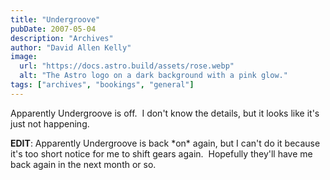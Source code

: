 ```yaml
---
title: "Undergroove"
pubDate: 2007-05-04
description: "Archives"
author: "David Allen Kelly"
image:
  url: "https://docs.astro.build/assets/rose.webp"
  alt: "The Astro logo on a dark background with a pink glow."
tags: ["archives", "bookings", "general"]
---
```


Apparently Undergroove is off.  I don't know the details, but it looks like it's just not happening.

**EDIT**: Apparently Undergroove is back \*on\* again, but I can't do it because it's too short notice for me to shift gears again.  Hopefully they'll have me back again in the next month or so.
